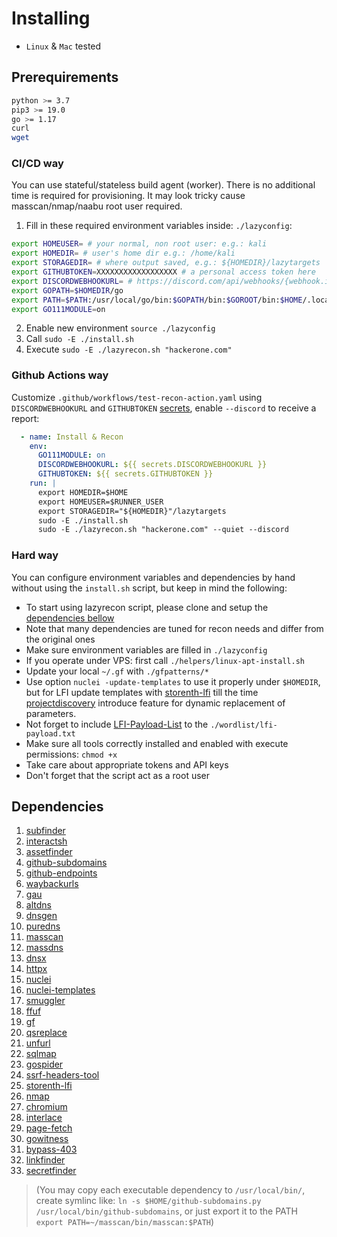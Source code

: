 # Installing
- `Linux` & `Mac` tested
## Prerequirements
```bash
python >= 3.7
pip3 >= 19.0
go >= 1.17
curl
wget
```
### CI/CD way
You can use stateful/stateless build agent (worker). There is no additional time is required for provisioning.
It may look tricky cause masscan/nmap/naabu root user required.
1. Fill in these required environment variables inside: `./lazyconfig`:
```bash
export HOMEUSER= # your normal, non root user: e.g.: kali
export HOMEDIR= # user's home dir e.g.: /home/kali
export STORAGEDIR= # where output saved, e.g.: ${HOMEDIR}/lazytargets
export GITHUBTOKEN=XXXXXXXXXXXXXXXXXX # a personal access token here
export DISCORDWEBHOOKURL= # https://discord.com/api/webhooks/{webhook.id}/{webhook.token}
export GOPATH=$HOMEDIR/go
export PATH=$PATH:/usr/local/go/bin:$GOPATH/bin:$GOROOT/bin:$HOME/.local/bin:$HOME/go/bin:$HOMEDIR/go/bin
export GO111MODULE=on
```
2. Enable new environment `source ./lazyconfig`
3. Call `sudo -E ./install.sh`
4. Execute `sudo -E ./lazyrecon.sh "hackerone.com"`

### Github Actions way
Customize `.github/workflows/test-recon-action.yaml` using `DISCORDWEBHOOKURL` and `GITHUBTOKEN` [secrets](https://docs.github.com/en/actions/reference/encrypted-secrets), enable `--discord` to receive a report:
```yaml
  - name: Install & Recon
    env:
      GO111MODULE: on
      DISCORDWEBHOOKURL: ${{ secrets.DISCORDWEBHOOKURL }}
      GITHUBTOKEN: ${{ secrets.GITHUBTOKEN }}
    run: |
      export HOMEDIR=$HOME
      export HOMEUSER=$RUNNER_USER
      export STORAGEDIR="${HOMEDIR}"/lazytargets
      sudo -E ./install.sh
      sudo -E ./lazyrecon.sh "hackerone.com" --quiet --discord
```
### Hard way
You can configure environment variables and dependencies by hand without using the `install.sh` script, but keep in mind the following:

- To start using lazyrecon script, please clone and setup the [dependencies bellow](#dependencies_anchor)
- Note that many dependencies are tuned for recon needs and differ from the original ones
- Make sure environment variables are filled in `./lazyconfig`
- If you operate under VPS: first call `./helpers/linux-apt-install.sh`
- Update your local `~/.gf` with `./gfpatterns/*`
- Use option `nuclei -update-templates` to use it properly under `$HOMEDIR`, but for LFI update templates with [storenth-lfi](https://github.com/storenth/nuclei-templates/blob/master/vulnerabilities/other/storenth-lfi.yaml) till the time [projectdiscovery](https://github.com/projectdiscovery) introduce feature for dynamic replacement of parameters.
- Not forget to include [LFI-Payload-List](https://github.com/storenth/LFI-Payload-List) to the `./wordlist/lfi-payload.txt`
- Make sure all tools correctly installed and enabled with execute permissions: `chmod +x`
- Take care about appropriate tokens and API keys
- Don't forget that the script act as a root user

<a id="dependencies_anchor"></a>
## Dependencies
1. [subfinder](https://github.com/projectdiscovery/subfinder)
2. [interactsh](https://github.com/projectdiscovery/interactsh)
3. [assetfinder](https://github.com/tomnomnom/assetfinder)
4. [github-subdomains](https://github.com/storenth/github-search/blob/master/github-subdomains.py)
5. [github-endpoints](https://github.com/storenth/github-search/blob/master/github-endpoints.py)
6. [waybackurls](https://github.com/tomnomnom/waybackurls)
7. [gau](https://github.com/lc/gau)
8. [altdns](https://github.com/infosec-au/altdns)
9. [dnsgen](https://github.com/ProjectAnte/dnsgen/)
10. [puredns](github.com/d3mondev/puredns)
11. [masscan](https://github.com/robertdavidgraham/masscan)
11. [massdns](https://github.com/blechschmidt/massdns)
12. [dnsx](https://github.com/projectdiscovery/dnsx)
13. [httpx](https://github.com/projectdiscovery/httpx)
14. [nuclei](https://github.com/projectdiscovery/nuclei)
15. [nuclei-templates](https://github.com/storenth/nuclei-templates)
16. [smuggler](https://github.com/storenth/requestsmuggler)
17. [ffuf](https://github.com/ffuf/ffuf)
18. [gf](https://github.com/tomnomnom/gf)
19. [qsreplace](https://github.com/tomnomnom/qsreplace)
20. [unfurl](https://github.com/tomnomnom/unfurl)
21. [sqlmap](https://github.com/sqlmapproject/sqlmap)
22. [gospider](https://github.com/jaeles-project/gospider)
23. [ssrf-headers-tool](https://github.com/storenth/Bug-Bounty-Toolz/blob/master/ssrf.py)
24. [storenth-lfi](https://github.com/storenth/nuclei-templates/blob/master/vulnerabilities/other/storenth-lfi.yaml)
25. [nmap](https://nmap.org/download.html)
26. [chromium](https://github.com/storenth/chromium-latest-linux.git)
27. [interlace](https://github.com/codingo/Interlace.git)
28. [page-fetch](https://github.com/detectify/page-fetch)
29. [gowitness](https://github.com/sensepost/gowitness)
30. [bypass-403](https://github.com/storenth/bypass-403)
31. [linkfinder](https://github.com/storenth/LinkFinder.git)
32. [secretfinder](https://github.com/storenth/SecretFinder.git)

> (You may copy each executable dependency to `/usr/local/bin/`, create symlinc like: `ln -s $HOME/github-subdomains.py /usr/local/bin/github-subdomains`, or just export it to the PATH `export PATH=~/masscan/bin/masscan:$PATH`)
